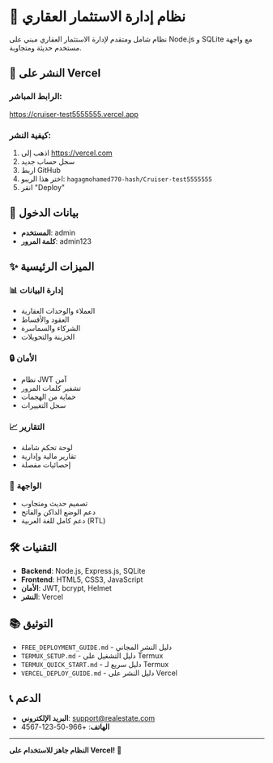 # 🏢 نظام إدارة الاستثمار العقاري

نظام شامل ومتقدم لإدارة الاستثمار العقاري مبني على Node.js و SQLite مع واجهة مستخدم حديثة ومتجاوبة.

## 🚀 النشر على Vercel

### **الرابط المباشر:**
https://cruiser-test5555555.vercel.app

### **كيفية النشر:**
1. اذهب إلى https://vercel.com
2. سجل حساب جديد
3. اربط GitHub
4. اختر هذا الريبو: `hagagmohamed770-hash/Cruiser-test5555555`
5. انقر "Deploy"

## 🔑 بيانات الدخول
- **المستخدم**: admin
- **كلمة المرور**: admin123

## ✨ الميزات الرئيسية

### 📊 إدارة البيانات
- العملاء والوحدات العقارية
- العقود والأقساط
- الشركاء والسماسرة
- الخزينة والتحويلات

### 🔒 الأمان
- نظام JWT آمن
- تشفير كلمات المرور
- حماية من الهجمات
- سجل التغييرات

### 📈 التقارير
- لوحة تحكم شاملة
- تقارير مالية وإدارية
- إحصائيات مفصلة

### 🎨 الواجهة
- تصميم حديث ومتجاوب
- دعم الوضع الداكن والفاتح
- دعم كامل للغة العربية (RTL)

## 🛠️ التقنيات

- **Backend**: Node.js, Express.js, SQLite
- **Frontend**: HTML5, CSS3, JavaScript
- **الأمان**: JWT, bcrypt, Helmet
- **النشر**: Vercel

## 📚 التوثيق

- `FREE_DEPLOYMENT_GUIDE.md` - دليل النشر المجاني
- `TERMUX_SETUP.md` - دليل التشغيل على Termux
- `TERMUX_QUICK_START.md` - دليل سريع لـ Termux
- `VERCEL_DEPLOY_GUIDE.md` - دليل النشر على Vercel

## 📞 الدعم

- **البريد الإلكتروني**: support@realestate.com
- **الهاتف**: +966-50-123-4567

---

**النظام جاهز للاستخدام على Vercel!** 🚀
